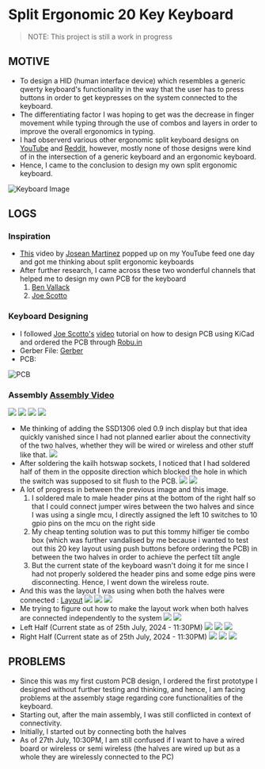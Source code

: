 # Split Ergonomic 20 Key Keyboard
> NOTE: This project is still a work in progress

## MOTIVE
- To design a HID (human interface device) which resembles a generic qwerty keyboard's functionality in the way that the user has to press buttons in order to get keypresses on the system connected to the keyboard.
- The differentiating factor I was hoping to get was the decrease in finger movement while typing through the use of combos and layers in order to improve the overall ergonomics in typing.
- I had observerd various other ergonomic split keyboard designs on [YouTube](https://youtube.com) and [Reddit](https://reddit.com), however, mostly none of those designs were kind of in the intersection of a generic keyboard and an ergonomic keyboard.
- Hence, I came to the conclusion to design my own split ergonomic keyboard.

![Keyboard Image](imgs/1.jpeg)

## LOGS

### Inspiration

- [This](https://youtu.be/wTMcH7u-vu0?feature=shared) video by [Josean Martinez](https://www.youtube.com/@joseanmartinez) popped up on my YouTube feed one day and got me thinking about split ergonomic keyboards
- After further research, I came across these two wonderful channels that helped me to design my own PCB for the keyboard
    1. [Ben Vallack](https://www.youtube.com/@BenVallack)
    2. [Joe Scotto](https://www.youtube.com/@joe_scotto)

### Keyboard Designing

- I followed [Joe Scotto's](https://www.youtube.com/@joe_scotto) [video](https://youtu.be/8WXpGTIbxlQ?feature=shared) tutorial on how to design PCB using KiCad and ordered the PCB through [Robu.in](https://robu.in)
- Gerber File: [Gerber](reversible_20_gerber.zip)
- PCB: 

![PCB](imgs/pcb.jpeg)

### Assembly [Assembly Video](https://youtu.be/sDFPSLh6BhQ?feature=shared)

![](imgs/25.jpeg)
![](imgs/24.jpeg)
![](imgs/23.jpeg)
![](imgs/26.jpeg)
- Me thinking of adding the SSD1306 oled 0.9 inch display but that idea quickly vanished since I had not planned earlier about the connectivity of the two halves, whether they will be wired or wireless and other stuff like that.
![](imgs/20.jpeg)
- After soldering the kailh hotswap sockets, I noticed that I had soldered half of them in the opposite direction which blocked the hole in which the switch was supposed to sit flush to the PCB.
![](imgs/17.jpeg)
![](imgs/16.jpeg)
- A lot of progress in between the previous image and this image.
    1. I soldered male to male header pins at the bottom of the right half so that I could connect jumper wires between the two halves and since I was using a single mcu, I directly assigned the left 10 switches to 10 gpio pins on the mcu on the right side
    2. My cheap tenting solution was to put this tommy hilfiger tie combo box (which was further vandalised by me because i wanted to test out this 20 key layout using push buttons before ordering the PCB) in between the two halves in order to achieve the perfect tilt angle
    3. But the current state of the keyboard wasn't doing it for me since I had not properly soldered the header pins and some edge pins were disconnecting. Hence, I went down the wireless route.
- And this was the layout I was using when both the halves were connected : [Layout](https://aditya23043.github.io/kb_layout/)
![](imgs/15.jpeg)
![](imgs/14.jpeg)
![](imgs/12.jpeg)
- Me trying to figure out how to make the layout work when both halves are connected independently to the system
![](imgs/11.jpeg)
![](imgs/9.jpeg)
- Left Half (Current state as of 25th July, 2024 - 11:30PM)
![](imgs/6.jpeg)
![](imgs/5.jpeg)
![](imgs/4.jpeg)
- Right Half (Current state as of 25th July, 2024 - 11:30PM)
![](imgs/3.jpeg)
![](imgs/2.jpeg)
![](imgs/1_1.jpeg)

## PROBLEMS

- Since this was my first custom PCB design, I ordered the first prototype I designed without further testing and thinking, and hence, I am facing problems at the assembly stage regarding core functionalities of the keyboard.
- Starting out, after the main assembly, I was still conflicted in context of connectivity.
- Initially, I started out by connecting both the halves
- As of 27th July, 10:30PM, I am still confused if I want to have a wired board or wireless or semi wireless (the halves are wired up but as a whole they are wirelessly connected to the PC)
